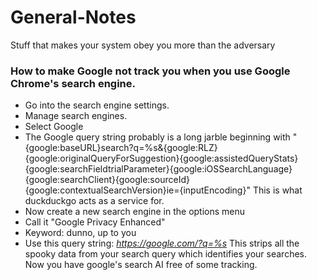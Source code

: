 # General-Notes
Stuff that makes your system obey you more than the adversary

### How to make Google not track you when you use Google Chrome's search engine.
* Go into the search engine settings.
* Manage search engines.
* Select Google
* The Google query string probably is a long jarble beginning with "{google:baseURL}search?q=%s&{google:RLZ}{google:originalQueryForSuggestion}{google:assistedQueryStats}{google:searchFieldtrialParameter}{google:iOSSearchLanguage}{google:searchClient}{google:sourceId}{google:contextualSearchVersion}ie={inputEncoding}" This is what duckduckgo acts as a service for.
* Now create a new search engine in the options menu
* Call it "Google Privacy Enhanced"
* Keyword: dunno, up to you
* Use this query string: *https://google.com/?q=%s*
This strips all the spooky data from your search query which identifies your searches. Now you have google's search AI free of some tracking.

